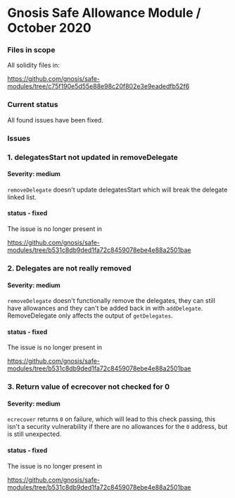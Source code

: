 # Gnosis Safe Allowance Module / October 2020

### Files in scope

All solidity files in:

<https://github.com/gnosis/safe-modules/tree/c75f190e5d55e88e98c20f802e3e9eadedfb52f6>

### Current status

All found issues have been fixed.

### Issues

### 1. delegatesStart not updated in removeDelegate 

#### Severity: medium

`removeDelegate` doesn't update delegatesStart which will break the delegate linked list.

#### status - fixed

The issue is no longer present in

<https://github.com/gnosis/safe-modules/tree/b531c8db9ded1fa72c8459078ebe4e88a2501bae>

### 2. Delegates are not really removed

#### Severity: medium

`removeDelegate` doesn't functionally remove the delegates, they can still have allowances and they can't be added back in with `addDelegate`. RemoveDelegate only affects the output of `getDelegates`.

#### status - fixed

The issue is no longer present in

<https://github.com/gnosis/safe-modules/tree/b531c8db9ded1fa72c8459078ebe4e88a2501bae>

### 3. Return value of ecrecover not checked for 0

#### Severity: medium

`ecrecover` returns `0` on failure, which will lead to this check passing, this isn't a security vulnerability if there are no allowances for the `0` address, but is still unexpected.

#### status - fixed

The issue is no longer present in

<https://github.com/gnosis/safe-modules/tree/b531c8db9ded1fa72c8459078ebe4e88a2501bae>